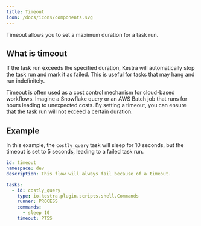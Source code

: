 ```yaml
---
title: Timeout
icon: /docs/icons/components.svg
---
```


Timeout allows you to set a maximum duration for a task run.


## What is timeout

If the task run exceeds the specified duration, Kestra will automatically stop the task run and mark it as failed. This is useful for tasks that may hang and run indefinitely.

Timeout is often used as a cost control mechanism for cloud-based workflows. Imagine a Snowflake query or an AWS Batch job that runs for hours leading to unexpected costs. By setting a timeout, you can ensure that the task run will not exceed a certain duration.

## Example

In this example, the `costly_query` task will sleep for 10 seconds, but the timeout is set to 5 seconds, leading to a failed task run.

```yaml
id: timeout
namespace: dev
description: This flow will always fail because of a timeout.

tasks:
  - id: costly_query
    type: io.kestra.plugin.scripts.shell.Commands
    runner: PROCESS
    commands:
      - sleep 10
    timeout: PT5S
```
